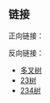 ## 链接

正向链接：



反向链接：

- [多叉树](/post/computer-science/data-structure/多叉树)
- [23树](/post/computer-science/data-structure/23树)
- [234树](/post/computer-science/data-structure/234树)